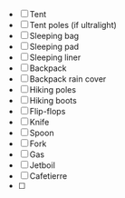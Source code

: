 - [ ] Tent
- [ ] Tent poles (if ultralight)
- [ ] Sleeping bag
- [ ] Sleeping pad
- [ ] Sleeping liner
- [ ] Backpack
- [ ] Backpack rain cover
- [ ] Hiking poles
- [ ] Hiking boots
- [ ] Flip-flops
- [ ] Knife
- [ ] Spoon
- [ ] Fork
- [ ] Gas
- [ ] Jetboil
- [ ] Cafetierre
- [ ] 